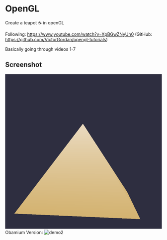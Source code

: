 # OpenGL

Create a teapot ☕ in openGL 

Following: https://www.youtube.com/watch?v=XpBGwZNyUh0 (GitHub: https://github.com/VictorGordan/opengl-tutorials)

Basically going through videos 1-7

## Screenshot

![demo](demo.gif)
Obamium Version:
![demo2](demo2.gif)